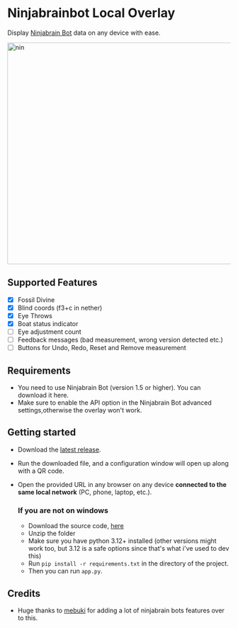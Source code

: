 # Ninjabrainbot Local Overlay
Display [Ninjabrain Bot](https://github.com/ninjabrain1/ninjabrain-bot) data on any device with ease.

<img width="1100" height="500" alt="nin" src="https://github.com/user-attachments/assets/508f8937-9dcb-438f-9aea-90d3c6a1c587" />

## Supported Features
  - [x] Fossil Divine
  - [x] Blind coords (f3+c in nether)
  - [x] Eye Throws
  - [x] Boat status indicator
  - [ ] Eye adjustment count
  - [ ] Feedback messages (bad measurement, wrong version detected etc.)
  - [ ] Buttons for Undo, Redo, Reset and Remove measurement

## Requirements
- You need to use Ninjabrain Bot (version 1.5 or higher). You can download it here.
- Make sure to enable the API option in the Ninjabrain Bot advanced settings,otherwise the overlay won't work.

## Getting started
- Download the [latest release](https://github.com/cylorun/ninbot-overlay/releases/latest).
- Run the downloaded file, and a configuration window will open up along with a QR code.
- Open the provided URL in any browser on any device **connected to the same local network** (PC, phone, laptop, etc.).

  ### If you are not on windows
  - Download the source code, [here](https://github.com/cylorun/ninbot-web-client/archive/refs/heads/main.zip)
  - Unzip the folder
  - Make sure you have python 3.12+ installed (other versions might work too, but 3.12 is a safe options since that's what i've used to dev this)
  - Run `pip install -r requirements.txt` in the directory of the project.
  - Then you can run `app.py`.

## Credits
- Huge thanks to [mebuki](https://github.com/mebuki117) for adding a lot of ninjabrain bots features over to this.
